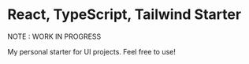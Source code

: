 # React, TypeScript, Tailwind Starter

NOTE : WORK IN PROGRESS

My personal starter for UI projects. Feel free to use!
